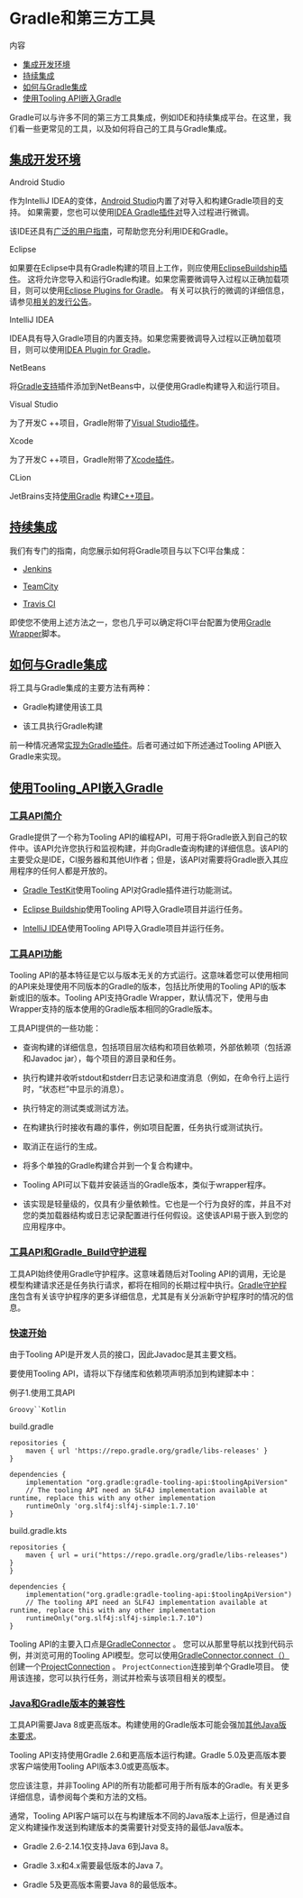 # Gradle和第三方工具


内容

  * [集成开发环境](#集成开发环境)
  * [持续集成](#持续集成)
  * [如何与Gradle集成](#如何与Gradle集成)
  * [使用Tooling API嵌入Gradle](#使用Tooling_API嵌入Gradle)

Gradle可以与许多不同的第三方工具集成，例如IDE和持续集成平台。在这里，我们看一些更常见的工具，以及如何将自己的工具与Gradle集成。

## [集成开发环境](#集成开发环境)

Android Studio

    

作为IntelliJ IDEA的变体，[Android Studio](https://developer.android.com/studio/)内置了对导入和构建Gradle项目的支持。
如果需要，您也可以使用[IDEA Gradle插件对](https://docs.gradle.org/6.7.1/userguide/idea_plugin.html)导入过程进行微调。

该IDE还具有[广泛的用户指南](https://developer.android.com/studio/intro/)，可帮助您充分利用IDE和Gradle。

Eclipse

    

如果要在Eclipse中具有Gradle构建的项目上工作，则应使用[EclipseBuildship插件](https://projects.eclipse.org/projects/tools.buildship)。
这将允许您导入和运行Gradle构建。如果您需要微调导入过程以正确加载项目，则可以使用[Eclipse Plugins for Gradle](https://docs.gradle.org/6.7.1/userguide/eclipse_plugin.html)。
有关可以执行的微调的详细信息，请参见[相关的发行公告](https://discuss.gradle.org/t/buildship-1-0-18-is-now-available/19012)。

IntelliJ IDEA

    

IDEA具有导入Gradle项目的内置支持。如果您需要微调导入过程以正确加载项目，则可以使用[IDEA Plugin for Gradle](https://docs.gradle.org/6.7.1/userguide/idea_plugin.html)。

NetBeans

    

将[Gradle支持](http://plugins.netbeans.org/plugin/44510/gradle-support)插件添加到NetBeans中，以便使用Gradle构建导入和运行项目。

Visual Studio

    

为了开发C ++项目，Gradle附带了[Visual Studio插件](https://docs.gradle.org/6.7.1/userguide/visual_studio_plugin.html)。

Xcode

    

为了开发C
++项目，Gradle附带了[Xcode插件](https://docs.gradle.org/6.7.1/userguide/xcode_plugin.html)。

CLion

    

JetBrains支持[使用Gradle](https://blog.jetbrains.com/clion/2018/05/clion-starts-2018-2-eap-sanitizers-gradle-db-performance/)
构建[C++项目](https://blog.jetbrains.com/clion/2018/05/clion-starts-2018-2-eap-sanitizers-gradle-db-performance/)。

## [持续集成](#持续集成)

我们有专门的指南，向您展示如何将Gradle项目与以下CI平台集成：

  * [Jenkins](https://guides.gradle.org/executing-gradle-builds-on-jenkins)

  * [TeamCity](https://guides.gradle.org/executing-gradle-builds-on-teamcity)

  * [Travis CI](https://guides.gradle.org/executing-gradle-builds-on-travisci)

即使您不使用上述方法之一，您也几乎可以确定将CI平台配置为使用[Gradle Wrapper](/md/gradle_wrapper.md)脚本。

## [如何与Gradle集成](#如何与Gradle集成)

将工具与Gradle集成的主要方法有两种：

  * Gradle构建使用该工具

  * 该工具执行Gradle构建

前一种情况通常[实现为Gradle插件](/md/开发自定义Gradle插件.md)。后者可通过如下所述通过Tooling
API嵌入Gradle来实现。

## [使用Tooling_API嵌入Gradle](#使用Tooling_API嵌入Gradle)

### [工具API简介](#工具API简介)

Gradle提供了一个称为Tooling
API的编程API，可用于将Gradle嵌入到自己的软件中。该API允许您执行和监视构建，并向Gradle查询构建的详细信息。该API的主要受众是IDE，CI服务器和其他UI作者；但是，该API对需要将Gradle嵌入其应用程序的任何人都是开放的。

  * [Gradle TestKit](/md/使用TestKit测试构建逻辑.md#test_kit)使用Tooling API对Gradle插件进行功能测试。

  * [Eclipse Buildship](http://projects.eclipse.org/projects/tools.buildship)使用Tooling API导入Gradle项目并运行任务。

  * [IntelliJ IDEA](https://www.jetbrains.com/idea/)使用Tooling API导入Gradle项目并运行任务。

### [工具API功能](#工具API功能)

Tooling
API的基本特征是它以与版本无关的方式运行。这意味着您可以使用相同的API来处理使用不同版本的Gradle的版本，包括比所使用的Tooling
API的版本新或旧的版本。Tooling API支持Gradle Wrapper，默认情况下，使用与由 Wrapper支持的版本使用的Gradle版本相同的Gradle版本。

工具API提供的一些功能：

  * 查询构建的详细信息，包括项目层次结构和项目依赖项，外部依赖项（包括源和Javadoc jar），每个项目的源目录和任务。

  * 执行构建并收听stdout和stderr日志记录和进度消息（例如，在命令行上运行时，“状态栏”中显示的消息）。

  * 执行特定的测试类或测试方法。

  * 在构建执行时接收有趣的事件，例如项目配置，任务执行或测试执行。

  * 取消正在运行的生成。

  * 将多个单独的Gradle构建合并到一个复合构建中。

  * Tooling API可以下载并安装适当的Gradle版本，类似于wrapper程序。

  * 该实现是轻量级的，仅具有少量依赖性。它也是一个行为良好的库，并且不对您的类加载器结构或日志记录配置进行任何假设。这使该API易于嵌入到您的应用程序中。

### [工具API和Gradle_Build守护进程](#工具API和Gradle_Build守护进程)

工具API始终使用Gradle守护程序。这意味着随后对Tooling
API的调用，无论是模型构建请求还是任务执行请求，都将在相同的长期过程中执行。[Gradle守护程序](/md/Gradle守护程序.md#gradle_daemon)包含有关该守护程序的更多详细信息，尤其是有关分派新守护程序时的情况的信息。

### [快速开始](#快速开始)

由于Tooling API是开发人员的接口，因此Javadoc是其主要文档。

要使用Tooling API，请将以下存储库和依赖项声明添加到构建脚本中：

例子1.使用工具API

`Groovy``Kotlin`

build.gradle

    
    
    repositories {
        maven { url 'https://repo.gradle.org/gradle/libs-releases' }
    }
    
    dependencies {
        implementation "org.gradle:gradle-tooling-api:$toolingApiVersion"
        // The tooling API need an SLF4J implementation available at runtime, replace this with any other implementation
        runtimeOnly 'org.slf4j:slf4j-simple:1.7.10'
    }

build.gradle.kts

    
    
    repositories {
        maven { url = uri("https://repo.gradle.org/gradle/libs-releases") }
    }
    
    dependencies {
        implementation("org.gradle:gradle-tooling-api:$toolingApiVersion")
        // The tooling API need an SLF4J implementation available at runtime, replace this with any other implementation
        runtimeOnly("org.slf4j:slf4j-simple:1.7.10")
    }

Tooling
API的主要入口点是[GradleConnector](https://docs.gradle.org/6.7.1/javadoc/org/gradle/tooling/GradleConnector.html) 。
您可以从那里导航以找到代码示例，并浏览可用的Tooling
API模型。您可以使用[GradleConnector.connect（）](https://docs.gradle.org/nightly/javadoc/org/gradle/tooling/GradleConnector.html#connect--) 
创建一个[ProjectConnection](https://docs.gradle.org/6.7.1/javadoc/org/gradle/tooling/ProjectConnection.html) 。
`ProjectConnection`连接到单个Gradle项目。
使用该连接，您可以执行任务，测试并检索与该项目相关的模型。

### [Java和Gradle版本的兼容性](#Java和Gradle版本的兼容性)

工具API需要Java
8或更高版本。构建使用的Gradle版本可能会强加[其他Java版本要求](/md/兼容性说明.md)。

Tooling API支持使用Gradle 2.6和更高版本运行构建。Gradle 5.0及更高版本要求客户端使用Tooling
API版本3.0或更高版本。

您应该注意，并非Tooling API的所有功能都可用于所有版本的Gradle。有关更多详细信息，请参阅每个类和方法的文档。

通常，Tooling API客户端可以在与构建版本不同的Java版本上运行，但是通过自定义构建操作发送到构建版本的类需要针对受支持的最低Java版本。

  * Gradle 2.6-2.14.1仅支持Java 6到Java 8。

  * Gradle 3.x和4.x需要最低版本的Java 7。

  * Gradle 5及更高版本需要Java 8的最低版本。

